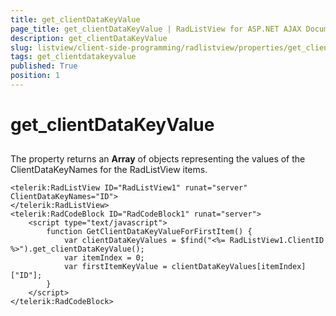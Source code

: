 ```yaml
---
title: get_clientDataKeyValue
page_title: get_clientDataKeyValue | RadListView for ASP.NET AJAX Documentation
description: get_clientDataKeyValue
slug: listview/client-side-programming/radlistview/properties/get_clientdatakeyvalue
tags: get_clientdatakeyvalue
published: True
position: 1
---
```


# get_clientDataKeyValue



## 

The property returns an **Array** of objects representing the values of the ClientDataKeyNames for the RadListView items.

````ASP.NET
<telerik:RadListView ID="RadListView1" runat="server" ClientDataKeyNames="ID">
</telerik:RadListView>
<telerik:RadCodeBlock ID="RadCodeBlock1" runat="server">
    <script type="text/javascript">
        function GetClientDataKeyValueForFirstItem() {
            var clientDataKeyValues = $find("<%= RadListView1.ClientID %>").get_clientDataKeyValue();
            var itemIndex = 0; 
            var firstItemKeyValue = clientDataKeyValues[itemIndex]["ID"];
        }
    </script>
</telerik:RadCodeBlock>
````


